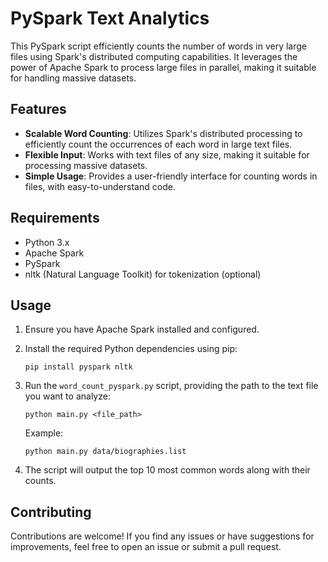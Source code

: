 # PySpark Text Analytics

This PySpark script efficiently counts the number of words in very large files using Spark's distributed computing capabilities. It leverages the power of Apache Spark to process large files in parallel, making it suitable for handling massive datasets.

## Features

- **Scalable Word Counting**: Utilizes Spark's distributed processing to efficiently count the occurrences of each word in large text files.
- **Flexible Input**: Works with text files of any size, making it suitable for processing massive datasets.
- **Simple Usage**: Provides a user-friendly interface for counting words in files, with easy-to-understand code.

## Requirements

- Python 3.x
- Apache Spark
- PySpark
- nltk (Natural Language Toolkit) for tokenization (optional)

## Usage

1. Ensure you have Apache Spark installed and configured.
2. Install the required Python dependencies using pip:

   ```
   pip install pyspark nltk
   ```

3. Run the `word_count_pyspark.py` script, providing the path to the text file you want to analyze:

   ```
   python main.py <file_path>
   ```

   Example:
   
   ```
   python main.py data/biographies.list
   ```

4. The script will output the top 10 most common words along with their counts.

## Contributing

Contributions are welcome! If you find any issues or have suggestions for improvements, feel free to open an issue or submit a pull request.


